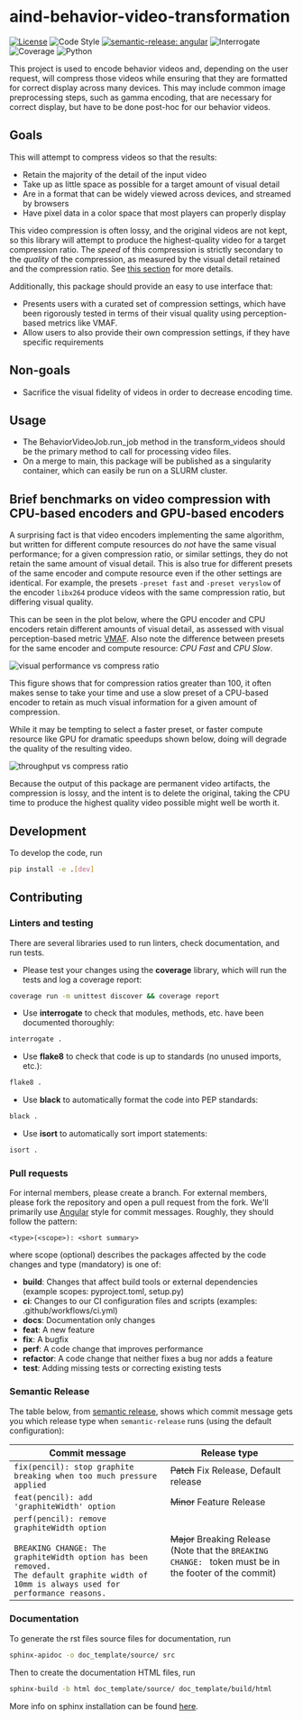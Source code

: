 # aind-behavior-video-transformation

[![License](https://img.shields.io/badge/license-MIT-brightgreen)](LICENSE)
![Code Style](https://img.shields.io/badge/code%20style-black-black)
[![semantic-release: angular](https://img.shields.io/badge/semantic--release-angular-e10079?logo=semantic-release)](https://github.com/semantic-release/semantic-release)
![Interrogate](https://img.shields.io/badge/interrogate-100.0%25-brightgreen)
![Coverage](https://img.shields.io/badge/coverage-97%25-brightgreen?logo=codecov)
![Python](https://img.shields.io/badge/python->=3.10-blue?logo=python)

This project is used to encode behavior videos and, depending on the user
request, will compress those videos while ensuring that they are formatted for
correct display across many devices. This may include common image
preprocessing steps, such as gamma encoding, that are necessary for correct
display, but have to be done post-hoc for our behavior videos.

## Goals

This will attempt to compress videos so that the results:

* Retain the majority of the detail of the input video
* Take up as little space as possible for a target amount of visual detail
* Are in a format that can be widely viewed across devices, and streamed by
  browsers
* Have pixel data in a color space that most players can properly display

This video compression is often lossy, and the original videos are not kept, so
this library will attempt to produce the highest-quality video for a target
compression ratio. The _speed_ of this compression is strictly secondary to the
_quality_ of the compression, as measured by the visual detail retained and the
compression ratio. See
[this section](#brief-benchmarks-on-video-compression-with-cpu-based-encoders-and-gpu-based-encoders)
for more details.


Additionally, this package should provide an easy to use interface that:

* Presents users with a curated set of compression settings, which have been
  rigorously tested in terms of their visual quality using perception-based
  metrics like VMAF.
* Allow users to also provide their own compression settings, if they have
  specific requirements

## Non-goals

* Sacrifice the visual fidelity of videos in order to decrease encoding time.

## Usage
 - The BehaviorVideoJob.run_job method in the transform_videos should be the
   primary method to call for processing video files.
 - On a merge to main, this package will be published as a singularity
   container, which can easily be run on a SLURM cluster.

## Brief benchmarks on video compression with CPU-based encoders and GPU-based encoders

A surprising fact is that video encoders implementing the same algorithm, but
written for different compute resources do _not_ have the same visual
performance; for a given compression ratio, or similar settings, they do not
retain the same amount of visual detail. This is also true for different presets
of the same encoder and compute resource even if the other settings are
identical. For example, the presets `-preset fast` and `-preset veryslow` of the
encoder `libx264` produce videos with the same compression ratio, but differing
visual quality.

This can be seen in the plot below, where the GPU encoder and CPU encoders
retain different amounts of visual detail, as assessed with visual
perception-based metric
[VMAF](https://en.wikipedia.org/wiki/Video_Multimethod_Assessment_Fusion). Also
note the difference between presets for the same encoder and compute resource:
_CPU Fast_ and _CPU Slow_.

![visual performance vs compress ratio](/assets/compression-vs-quality.png)

This figure shows that for compression ratios greater than 100, it often makes
sense to take your time and use a slow preset of a CPU-based encoder to retain
as much visual information for a given amount of compression.

While it may be tempting to select a faster preset, or faster compute resource
like GPU for dramatic speedups shown below, doing will degrade the quality of
the resulting video.

![throughput vs compress ratio](/assets/compression-vs-speed.png)

Because the output of this package are permanent video artifacts, the
compression is lossy, and the intent is to delete the original, taking the CPU
time to produce the highest quality video possible might well be worth it.


## Development

To develop the code, run
```bash
pip install -e .[dev]
```

## Contributing

### Linters and testing

There are several libraries used to run linters, check documentation, and run tests.

- Please test your changes using the **coverage** library, which will run the tests and log a coverage report:

```bash
coverage run -m unittest discover && coverage report
```

- Use **interrogate** to check that modules, methods, etc. have been documented thoroughly:

```bash
interrogate .
```

- Use **flake8** to check that code is up to standards (no unused imports, etc.):
```bash
flake8 .
```

- Use **black** to automatically format the code into PEP standards:
```bash
black .
```

- Use **isort** to automatically sort import statements:
```bash
isort .
```

### Pull requests

For internal members, please create a branch. For external members, please fork the repository and open a pull request from the fork. We'll primarily use [Angular](https://github.com/angular/angular/blob/main/CONTRIBUTING.md#commit) style for commit messages. Roughly, they should follow the pattern:
```text
<type>(<scope>): <short summary>
```

where scope (optional) describes the packages affected by the code changes and type (mandatory) is one of:

- **build**: Changes that affect build tools or external dependencies (example scopes: pyproject.toml, setup.py)
- **ci**: Changes to our CI configuration files and scripts (examples: .github/workflows/ci.yml)
- **docs**: Documentation only changes
- **feat**: A new feature
- **fix**: A bugfix
- **perf**: A code change that improves performance
- **refactor**: A code change that neither fixes a bug nor adds a feature
- **test**: Adding missing tests or correcting existing tests

### Semantic Release

The table below, from [semantic release](https://github.com/semantic-release/semantic-release), shows which commit message gets you which release type when `semantic-release` runs (using the default configuration):

| Commit message                                                                                                                                                                                   | Release type                                                                                                    |
| ------------------------------------------------------------------------------------------------------------------------------------------------------------------------------------------------ | --------------------------------------------------------------------------------------------------------------- |
| `fix(pencil): stop graphite breaking when too much pressure applied`                                                                                                                             | ~~Patch~~ Fix Release, Default release                                                                          |
| `feat(pencil): add 'graphiteWidth' option`                                                                                                                                                       | ~~Minor~~ Feature Release                                                                                       |
| `perf(pencil): remove graphiteWidth option`<br><br>`BREAKING CHANGE: The graphiteWidth option has been removed.`<br>`The default graphite width of 10mm is always used for performance reasons.` | ~~Major~~ Breaking Release <br /> (Note that the `BREAKING CHANGE: ` token must be in the footer of the commit) |

### Documentation
To generate the rst files source files for documentation, run
```bash
sphinx-apidoc -o doc_template/source/ src
```
Then to create the documentation HTML files, run
```bash
sphinx-build -b html doc_template/source/ doc_template/build/html
```
More info on sphinx installation can be found [here](https://www.sphinx-doc.org/en/master/usage/installation.html).
